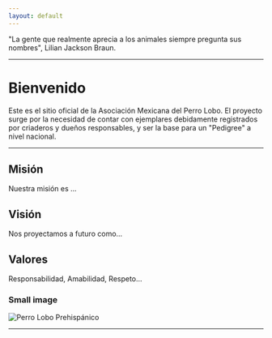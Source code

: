```yaml
---
layout: default
---
```


"La gente que realmente aprecia a los animales siempre pregunta sus nombres", Lilian Jackson Braun.
* * *

# Bienvenido

Este es el sitio oficial de la Asociación Mexicana del Perro Lobo. El proyecto surge por la necesidad de contar con ejemplares debidamente registrados por criaderos y dueños responsables, y ser la base para un "Pedigree" a nivel nacional.
* * *

## Misión
Nuestra misión es ...

## Visión
Nos proyectamos a futuro como...

## Valores
Responsabilidad, Amabilidad, Respeto...

### Small image

![Perro Lobo Prehispánico](https://nupec.com/wp-content/uploads/2019/01/pec.gif)
* * *

